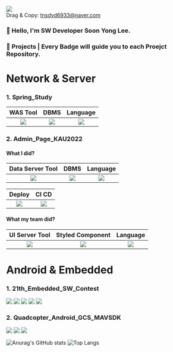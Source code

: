 <a href="mailto:tnsdyd6933@naver.com" target="_blank"><img src="https://img.shields.io/badge/tnsdyd6933@naver.com-03C75A?style=for-the-badge&logo=naver&logoColor=EEEEEE"/></a>       
Drag & Copy: tnsdyd6933@naver.com

### 👋 Hello, I'm SW Developer Soon Yong Lee.

### 💪 Projects | Every Badge will guide you to each Proejct Repository.
# Network & Server
### 1. Spring_Study
|WAS Tool|DBMS|Language|
|:------------:|:------------:|:------------:|
|<a href="https://github.com/ddalkyTokky/Spring_study" target="_blank"><img src="https://img.shields.io/badge/Spring Boo-6DB33F?style=for-the-badge&logo=springboot&logoColor=EEEEEE"/></a>|<a href="https://github.com/ddalkyTokky/Spring_study" target="_blank"><img src="https://img.shields.io/badge/H2 Database-3B66BC?style=for-the-badge&logo=&logoColor=EEEEEE"/></a>|<a href="https://github.com/ddalkyTokky/Spring_study" target="_blank"><img src="https://img.shields.io/badge/Java-FF7800?style=for-the-badge&logo=&logoColor=EEEEEE"/></a>|

<!--
<a href="https://github.com/ddalkyTokky/Spring_study" target="_blank"><img src="https://img.shields.io/badge/Spring Boot | Tool-6DB33F?style=for-the-badge&logo=springboot&logoColor=EEEEEE"/></a>
<a href="https://github.com/ddalkyTokky/Spring_study" target="_blank"><img src="https://img.shields.io/badge/H2 Database | DBMS-3B66BC?style=for-the-badge&logo=&logoColor=EEEEEE"/></a>
<a href="https://github.com/ddalkyTokky/Spring_study" target="_blank"><img src="https://img.shields.io/badge/Java | Language-FF7800?style=for-the-badge&logo=&logoColor=EEEEEE"/></a>
-->

### 2. Admin_Page_KAU2022      
#### What I did?
|Data Server Tool|DBMS|Language|
|:---:|:---:|:---:|
|<a href="https://github.com/ddalkyTokky/Admin_Page_KAU2022/tree/DataServer" target="_blank"><img src="https://img.shields.io/badge/Node.js-339933?style=for-the-badge&logo=nodedotjs&logoColor=EEEEEE"/></a>|<a href="https://github.com/ddalkyTokky/Admin_Page_KAU2022/tree/DataServer" target="_blank"><img src="https://img.shields.io/badge/PostgreSQL-4169E1?style=for-the-badge&logo=postgresql&logoColor=EEEEEE"/></a>|<a href="https://github.com/ddalkyTokky/Admin_Page_KAU2022/tree/DataServer" target="_blank"><img src="https://img.shields.io/badge/JavaScript-F7DF1E?style=for-the-badge&logo=javascript&logoColor=3A3A3A"/></a>|

|Deploy|CI CD|
|:---:|:---:|
|<a href="https://github.com/ddalkyTokky/Admin_Page_KAU2022/tree/DataServer" target="_blank"><img src="https://img.shields.io/badge/AWS-FF9900?style=for-the-badge&logo=amazonec2&logoColor=EEEEEE"/></a>|<a href="https://github.com/ddalkyTokky/Admin_Page_KAU2022/tree/Jenkins" target="_blank"><img src="https://img.shields.io/badge/Jenkins-D24939?style=for-the-badge&logo=jenkins&logoColor=EEEEEE"/></a>|


<!--
<a href="https://github.com/ddalkyTokky/Admin_Page_KAU2022/tree/DataServer" target="_blank"><img src="https://img.shields.io/badge/Node.js | Data Server-339933?style=for-the-badge&logo=nodedotjs&logoColor=EEEEEE"/></a>
<a href="https://github.com/ddalkyTokky/Admin_Page_KAU2022/tree/DataServer" target="_blank"><img src="https://img.shields.io/badge/PostgreSQL | DBMS-4169E1?style=for-the-badge&logo=postgresql&logoColor=EEEEEE"/></a>
<a href="https://github.com/ddalkyTokky/Admin_Page_KAU2022/tree/DataServer" target="_blank"><img src="https://img.shields.io/badge/AWS | Deploy-FF9900?style=for-the-badge&logo=amazonec2&logoColor=EEEEEE"/></a>
<a href="https://github.com/ddalkyTokky/Admin_Page_KAU2022/tree/Jenkins" target="_blank"><img src="https://img.shields.io/badge/Jenkins | CI_CD-D24939?style=for-the-badge&logo=jenkins&logoColor=EEEEEE"/></a>
<a href="https://github.com/ddalkyTokky/Admin_Page_KAU2022/tree/DataServer" target="_blank"><img src="https://img.shields.io/badge/JavaScript | Language-F7DF1E?style=for-the-badge&logo=javascript&logoColor=3A3A3A"/></a>
-->

#### What my team did?
|UI Server Tool|Styled Component|Language|
|:---:|:---:|:---:|
|<a href="https://github.com/ddalkyTokky/Admin_Page_KAU2022/tree/UIServer" target="_blank"><img src="https://img.shields.io/badge/React-61DAFB?style=for-the-badge&logo=react&logoColor=3A3A3A"/></a>|<a href="https://github.com/ddalkyTokky/Admin_Page_KAU2022/tree/UIServer" target="_blank"><img src="https://img.shields.io/badge/MUI-007FFF?style=for-the-badge&logo=mui&logoColor=EEEEEE"/></a>|<a href="https://github.com/ddalkyTokky/Admin_Page_KAU2022/tree/UIServer" target="_blank"><img src="https://img.shields.io/badge/TypeScript-3178C6?style=for-the-badge&logo=typescript&logoColor=EEEEEE"/></a>|

<!--
<a href="https://github.com/ddalkyTokky/Admin_Page_KAU2022/tree/UIServer" target="_blank"><img src="https://img.shields.io/badge/React | UI Server-61DAFB?style=for-the-badge&logo=react&logoColor=3A3A3A"/></a>
<a href="https://github.com/ddalkyTokky/Admin_Page_KAU2022/tree/UIServer" target="_blank"><img src="https://img.shields.io/badge/MUI | Styled Component-007FFF?style=for-the-badge&logo=mui&logoColor=EEEEEE"/></a>
<a href="https://github.com/ddalkyTokky/Admin_Page_KAU2022/tree/UIServer" target="_blank"><img src="https://img.shields.io/badge/TypeScript | Language-3178C6?style=for-the-badge&logo=typescript&logoColor=EEEEEE"/></a>
-->

# Android & Embedded
### 1. 21th_Embedded_SW_Contest      
<a href="https://github.com/ddalkyTokky/21th_Embedded_SW_Contest" target="_blank"><img src="https://img.shields.io/badge/Android Studio | Tool-34A853?style=for-the-badge&logo=android&logoColor=EEEEEE"/></a>
<a href="https://github.com/ddalkyTokky/21th_Embedded_SW_Contest/tree/Embedded_code" target="_blank"><img src="https://img.shields.io/badge/ArduinoIDE | Tool-00878F?style=for-the-badge&logo=arduino&logoColor=EEEEEE"/></a>
<a href="https://github.com/ddalkyTokky/21th_Embedded_SW_Contest" target="_blank"><img src="https://img.shields.io/badge/Kotlin | Language-7F52FF?style=for-the-badge&logo=kotlin&logoColor=EEEEEE"/></a>
<a href="https://github.com/ddalkyTokky/21th_Embedded_SW_Contest/tree/Embedded_code" target="_blank"><img src="https://img.shields.io/badge/C | Language-A8B9CC?style=for-the-badge&logo=c&logoColor=3A3A3A"/></a>
<a href="https://github.com/ddalkyTokky/21th_Embedded_SW_Contest/tree/Embedded_code" target="_blank"><img src="https://img.shields.io/badge/C++ | Language-00599C?style=for-the-badge&logo=cplusplus&logoColor=EEEEEE"/></a>

### 2. Quadcopter_Android_GCS_MAVSDK      
<a href="https://github.com/ddalkyTokky/Quadcopter_Android_GCS_MAVSDK" target="_blank"><img src="https://img.shields.io/badge/Android Studio | Tool-34A853?style=for-the-badge&logo=android&logoColor=EEEEEE"/></a>
<a href="https://github.com/ddalkyTokky/Quadcopter_Android_GCS_MAVSDK"><img src="https://img.shields.io/badge/Java | Language-FF7800?style=for-the-badge&logo=&logoColor=EEEEEE"/></a>
<a href="https://github.com/ddalkyTokky/Quadcopter_Android_GCS_MAVSDK" target="_blank"><img src="https://img.shields.io/badge/RXJava | Language-B7178C?style=for-the-badge&logo=reactivex&logoColor=EEEEEE"/></a>

![Anurag's GitHub stats](https://github-readme-stats.vercel.app/api?username=ddalkyTokky&show_icons=true&theme=default)
![Top Langs](https://github-readme-stats.vercel.app/api/top-langs/?username=ddalkyTokky&layout=compact)

